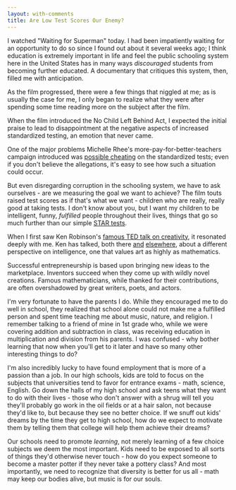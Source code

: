 ```yaml
---
layout: with-comments
title: Are Low Test Scores Our Enemy?
---
```


I watched "Waiting for Superman" today.  I had been impatiently waiting for an
opportunity to do so since I found out about it several weeks ago; I think
education is extremely important in life and feel the public schooling system
here in the United States has in many ways *discouraged* students from becoming
further educated.  A documentary that critiques this system, then, filled me
with anticipation.

As the film progressed, there were a few things that niggled at me; as is
usually the case for me, I only began to realize what they were after spending
some time reading more on the subject after the film.

When the film introduced the No Child Left Behind Act, I expected the initial
praise to lead to disappointment at the negative aspects of increased
standardized testing, an emotion that never came.

One of the major problems Michelle Rhee's more-pay-for-better-teachers campaign
introduced was [possible cheating] on the standardized tests; even if you don't
believe the allegations, it's easy to see how such a situation could occur.

But even disregarding corruption in the schooling system, we have to ask
ourselves - are we measuring the goal we want to achieve?  The film touts
raised test scores as if that's what we want - children who are really, really
good at taking tests.  I don't know about you, but I want my children to be
intelligent, funny, *fulfilled* people throughout their lives, things that go
so much further than our simple [STAR tests].

When I first saw Ken Robinson's [famous TED talk on creativity], it resonated
deeply with me.  Ken has talked, both there [and][RSAnimate] [elsewhere][TED2],
about a different perspective on intelligence, one that values art as highly as
mathematics.

Successful entrepreneurship is based upon bringing new ideas to the
marketplace.  Inventors succeed when they come up with wildly novel creations.
Famous mathematicians, while thanked for their contributions, are often
overshadowed by great writers, poets, and actors.

I'm very fortunate to have the parents I do.  While they encouraged me to do
well in school, they realized that school alone could not make me a fulfilled
person and spent time teaching me about music, nature, and religion.  I
remember talking to a friend of mine in 1st grade who, while we were covering
addition and subtraction in class, was receiving education in multiplication
and division from his parents.  I was confused - why bother learning that now
when you'll get to it later and have so many other interesting things to do?

I'm also incredibly lucky to have found employment that is more of a passion
than a job.  In our high schools, kids are told to focus on the subjects that
universities tend to favor for entrance exams - math, science, English.  Go
down the halls of my high school and ask teens what they want to do with their
lives - those who don't answer with a shrug will tell you they'll probably go
work in the oil fields or at a hair salon, not because they'd like to, but
because they see no better choice.  If we snuff out kids' dreams by the time
they get to high school, how do we expect to motivate them by telling them that
college will help them achieve their dreams?

Our schools need to promote *learning*, not merely learning of a few choice
subjects we deem the most important.  Kids need to be exposed to all sorts of
things they'd otherwise never touch - how do you expect someone to become a
master potter if they never take a pottery class?  And most importantly, we
need to recognize that diversity is better for us all - math may keep our
bodies alive, but music is for our souls.

[possible cheating]: http://en.wikipedia.org/wiki/Michelle_Rhee#Test_erasures
[STAR tests]: http://en.wikipedia.org/wiki/Standardized_Testing_and_Reporting
[famous TED talk on creativity]: http://www.ted.com/talks/ken_robinson_says_schools_kill_creativity.html
[RSAnimate]: http://www.youtube.com/watch?v=zDZFcDGpL4U
[TED2]: http://www.ted.com/talks/sir_ken_robinson_bring_on_the_revolution.html

